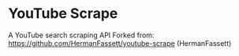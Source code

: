 # YouTube Scrape

A YouTube search scraping API Forked from: <https://github.com/HermanFassett/youtube-scrape> (HermanFassett)
